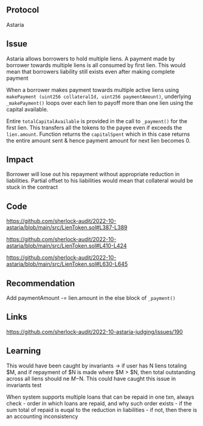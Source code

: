 ## Protocol

Astaria

## Issue

Astaria allows borrowers to hold multiple liens. A payment made by borrower towards multiple liens is all consumed by first lien. This would mean that borrowers liability still exists even after making complete payment

When a borrower makes payment towards multiple active liens using `makePayment (uint256 collateralId, uint256 paymentAmount)`, underlying `_makePayment()` loops over each lien to payoff more than one lien using the capital available.

Entire `totalCapitalAvailable` is provided in the call to `_payment()` for the first lien. This transfers all the tokens to the payee even if exceeds the `lien.amount`. Function returns the `capitalSpent` which in this case returns the entire amount sent & hence payment amount for next lien becomes 0.

## Impact

Borrower will lose out his repayment without appropriate reduction in liabilities. Partial offset to his liabilities would mean that collateral would be stuck in the contract

## Code

https://github.com/sherlock-audit/2022-10-astaria/blob/main/src/LienToken.sol#L387-L389

https://github.com/sherlock-audit/2022-10-astaria/blob/main/src/LienToken.sol#L410-L424

https://github.com/sherlock-audit/2022-10-astaria/blob/main/src/LienToken.sol#L630-L645

## Recommendation

Add paymentAmount -= lien.amount in the else block of `_payment()`

## Links

https://github.com/sherlock-audit/2022-10-astaria-judging/issues/190

## Learning

This would have been caught by invariants -> if user has N liens totaling $M, and if repayment of $N is made where $M > $N, then total outstanding across all liens should ne $M-$N. This could have caught this issue in invariants test

When system supports multiple loans that can be repaid in one txn, always check - order in which loans are repaid, and why such order exists - if the sum total of repaid is euqal to the reduction in liabilities - if not, then there is an accounting inconsistency
